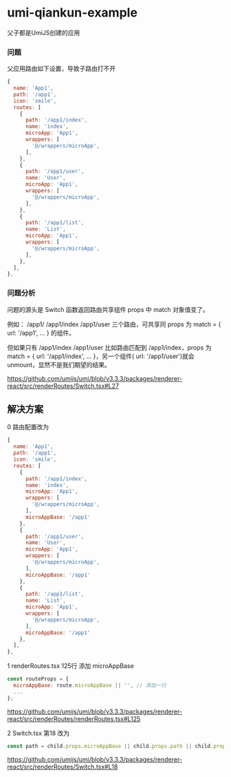 # umi-qiankun-example
父子都是UmiJS创建的应用

### 问题

父应用路由如下设置，导致子路由打不开

```Javascript
{
  name: 'App1',
  path: '/app1',
  icon: 'smile',
  routes: [
    {
      path: '/app1/index',
      name: 'index',
      microApp: 'App1',
      wrappers: [
        '@/wrappers/microApp',
      ],
    },
    {
      path: '/app1/user',
      name: 'User',
      microApp: 'App1',
      wrappers: [
        '@/wrappers/microApp',
      ],
    },
    {
      path: '/app1/list',
      name: 'List',
      microApp: 'App1',
      wrappers: [
        '@/wrappers/microApp',
      ],
    },
  ],
},
```

### 问题分析

问题的源头是 Switch 函数返回路由共享组件 props 中 match 对象值变了。

例如：
/app1/
/app1/index
/app1/user
三个路由，可共享同 props 为 match = { url: '/app1', ... } 的组件。

但如果只有
/app1/index
/app1/user
比如路由匹配到 /app1/index，props 为 match = { url: '/app1/index', ... }，另一个组件( url: '/app1/user')就会unmount，显然不是我们期望的结果。

https://github.com/umijs/umi/blob/v3.3.3/packages/renderer-react/src/renderRoutes/Switch.tsx#L27

## 解决方案

0 路由配置改为
```Javascript
{
  name: 'App1',
  path: '/app1',
  icon: 'smile',
  routes: [
    {
      path: '/app1/index',
      name: 'index',
      microApp: 'App1',
      wrappers: [
        '@/wrappers/microApp',
      ],
      microAppBase: '/app1'
    },
    {
      path: '/app1/user',
      name: 'User',
      microApp: 'App1',
      wrappers: [
        '@/wrappers/microApp',
      ],
      microAppBase: '/app1'
    },
    {
      path: '/app1/list',
      name: 'List',
      microApp: 'App1',
      wrappers: [
        '@/wrappers/microApp',
      ],
      microAppBase: '/app1'
    },
  ],
},
```

1 renderRoutes.tsx 125行 添加 microAppBase
```Javascript
const routeProps = {
  microAppBase: route.microAppBase || '', // 添加一行
  ...
};
```
https://github.com/umijs/umi/blob/v3.3.3/packages/renderer-react/src/renderRoutes/renderRoutes.tsx#L125

2 Switch.tsx 第18 改为
```Javascript
const path = child.props.microAppBase || child.props.path || child.props.from;
```
https://github.com/umijs/umi/blob/v3.3.3/packages/renderer-react/src/renderRoutes/Switch.tsx#L18

